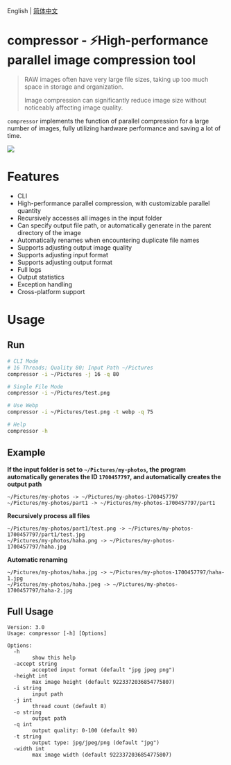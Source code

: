 English | [简体中文](README_zh_CN.md)

# compressor - ⚡️High-performance parallel image compression tool

> RAW images often have very large file sizes, taking up too much space in storage and organization.
>
> Image compression can significantly reduce image size without noticeably affecting image quality.

`compressor` implements the function of parallel compression for a large number of images, fully utilizing hardware performance and saving a lot of time.

![](https://goreportcard.com/badge/github.com/bipy/compressor)

# Features

- CLI
- High-performance parallel compression, with customizable parallel quantity
- Recursively accesses all images in the input folder
- Can specify output file path, or automatically generate in the parent directory of the image
- Automatically renames when encountering duplicate file names
- Supports adjusting output image quality
- Supports adjusting input format
- Supports adjusting output format
- Full logs
- Output statistics
- Exception handling
- Cross-platform support

# Usage

## Run

```bash
# CLI Mode
# 16 Threads; Quality 80; Input Path ~/Pictures
compressor -i ~/Pictures -j 16 -q 80

# Single File Mode
compressor -i ~/Pictures/test.png

# Use Webp
compressor -i ~/Pictures/test.png -t webp -q 75

# Help
compressor -h
```

## Example

**If the input folder is set to `~/Pictures/my-photos`, the program automatically generates the ID `1700457797`, and automatically creates the output path**

```
~/Pictures/my-photos -> ~/Pictures/my-photos-1700457797
~/Pictures/my-photos/part1 -> ~/Pictures/my-photos-1700457797/part1
```

**Recursively process all files**

```
~/Pictures/my-photos/part1/test.png -> ~/Pictures/my-photos-1700457797/part1/test.jpg
~/Pictures/my-photos/haha.png -> ~/Pictures/my-photos-1700457797/haha.jpg
```

**Automatic renaming**

```
~/Pictures/my-photos/haha.jpg -> ~/Pictures/my-photos-1700457797/haha-1.jpg
~/Pictures/my-photos/haha.jpeg -> ~/Pictures/my-photos-1700457797/haha-2.jpg
```

## Full Usage

```
Version: 3.0
Usage: compressor [-h] [Options]

Options:
  -h
        show this help
  -accept string
        accepted input format (default "jpg jpeg png")
  -height int
        max image height (default 9223372036854775807)
  -i string
        input path
  -j int
        thread count (default 8)
  -o string
        output path
  -q int
        output quality: 0-100 (default 90)
  -t string
        output type: jpg/jpeg/png (default "jpg")
  -width int
        max image width (default 9223372036854775807)
```
